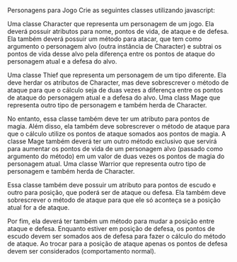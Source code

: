 Personagens para Jogo
Crie as seguintes classes utilizando javascript:

Uma classe Character que representa um personagem de um jogo.
Ela deverá possuir atributos para nome, pontos de vida, de ataque e de defesa.
Ela também deverá possuir um método para atacar, que tem como argumento o personagem alvo (outra instância de Character) e subtrai os pontos de vida desse alvo pela diferença entre os pontos de ataque do personagem atual e a defesa do alvo.

Uma classe Thief que representa um personagem de um tipo diferente.
Ela deve herdar os atributos de Character, mas deve sobrescrever o método de ataque para que o cálculo seja de duas vezes a diferença entre os pontos de ataque do personagem atual e a defesa do alvo.
Uma class Mage que representa outro tipo de personagem e também herda de Character.

No entanto, essa classe também deve ter um atributo para pontos de magia.
Além disso, ela também deve sobrescrever o método de ataque para que o cálculo utilize os pontos de ataque somados aos pontos de magia.
A classe Mage também deverá ter um outro método exclusivo que servirá para aumentar os pontos de vida de um personagem alvo (passado como argumento do método) em um valor de duas vezes os pontos de magia do personagem atual.
Uma classe Warrior que representa outro tipo de personagem e também herda de Character.

Essa classe também deve possuir um atributo para pontos de escudo e outro para posição, que poderá ser de ataque ou defesa.
Ela também deve sobrescrever o método de ataque para que ele só aconteça se a posição atual for a de ataque.

Por fim, ela deverá ter também um método para mudar a posição entre ataque e defesa. Enquanto estiver em posição de defesa, os pontos de escudo devem ser somados aos de defesa para fazer o cálculo do método de ataque. Ao trocar para a posição de ataque apenas os pontos de defesa devem ser considerados (comportamento normal).

